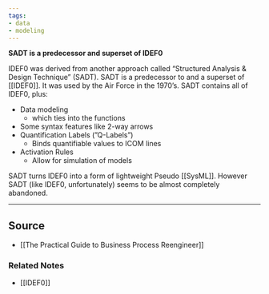 ```yaml
---
tags:
- data
- modeling
---
```

**SADT is a predecessor and superset of IDEF0**

IDEF0 was derived from another approach called “Structured Analysis & Design Technique” (SADT). SADT is a predecessor to and a superset of [[IDEF0]]. It was used by the Air Force in the 1970’s. SADT contains all of IDEF0, plus:

- Data modeling
    - which ties into the functions
- Some syntax features like 2-way arrows
- Quantification Labels (”Q-Labels”)
    - Binds quantifiable values to ICOM lines
- Activation Rules
    - Allow for simulation of models

SADT turns IDEF0 into a form of lightweight Pseudo [[SysML]]. However SADT (like IDEF0, unfortunately) seems to be almost completely abandoned.

---

## Source
- [[The Practical Guide to Business Process Reengineer]]

### Related Notes
- [[IDEF0]]